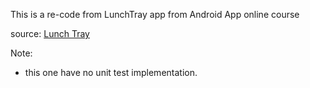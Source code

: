 This is a re-code from LunchTray app from Android App online course 

source: 
[Lunch Tray](https://github.com/google-developer-training/basic-android-kotlin-compose-training-lunch-tray.git)

Note:
- this one have no unit test implementation.
